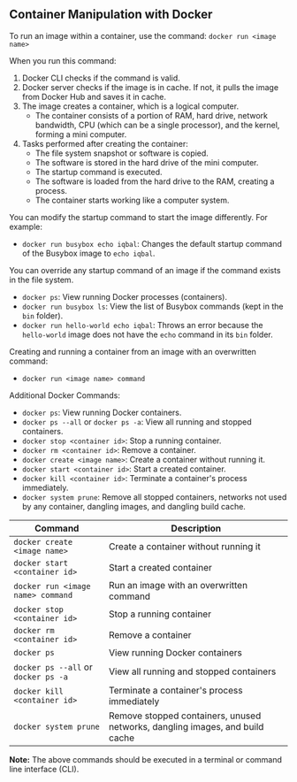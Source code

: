 ## Container Manipulation with Docker

To run an image within a container, use the command: `docker run <image name>`

When you run this command:
1. Docker CLI checks if the command is valid.
2. Docker server checks if the image is in cache. If not, it pulls the image from Docker Hub and saves it in cache.
3. The image creates a container, which is a logical computer.
   - The container consists of a portion of RAM, hard drive, network bandwidth, CPU (which can be a single processor), and the kernel, forming a mini computer.
4. Tasks performed after creating the container:
   - The file system snapshot or software is copied.
   - The software is stored in the hard drive of the mini computer.
   - The startup command is executed.
   - The software is loaded from the hard drive to the RAM, creating a process.
   - The container starts working like a computer system.

You can modify the startup command to start the image differently. For example:
- `docker run busybox echo iqbal`: Changes the default startup command of the Busybox image to `echo iqbal`.

You can override any startup command of an image if the command exists in the file system.

- `docker ps`: View running Docker processes (containers).
- `docker run busybox ls`: View the list of Busybox commands (kept in the `bin` folder).
- `docker run hello-world echo iqbal`: Throws an error because the `hello-world` image does not have the `echo` command in its `bin` folder.

Creating and running a container from an image with an overwritten command:
- `docker run <image name> command`

Additional Docker Commands:

- `docker ps`: View running Docker containers.
- `docker ps --all` or `docker ps -a`: View all running and stopped containers.
- `docker stop <container id>`: Stop a running container.
- `docker rm <container id>`: Remove a container.
- `docker create <image name>`: Create a container without running it.
- `docker start <container id>`: Start a created container.
- `docker kill <container id>`: Terminate a container's process immediately.
- `docker system prune`: Remove all stopped containers, networks not used by any container, dangling images, and dangling build cache.

| Command                           | Description                                           |
|-----------------------------------|-------------------------------------------------------|
| `docker create <image name>`      | Create a container without running it                 |
| `docker start <container id>`     | Start a created container                             |
| `docker run <image name> command` | Run an image with an overwritten command               |
| `docker stop <container id>`      | Stop a running container                              |
| `docker rm <container id>`        | Remove a container                                    |
| `docker ps`                       | View running Docker containers                        |
| `docker ps --all` or `docker ps -a` | View all running and stopped containers              |
| `docker kill <container id>`      | Terminate a container's process immediately           |
| `docker system prune`             | Remove stopped containers, unused networks, dangling images, and build cache |

**Note:** The above commands should be executed in a terminal or command line interface (CLI).

